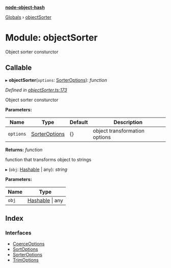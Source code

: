 **[node-object-hash](../README.md)**

[Globals](../README.md) › [objectSorter](objectsorter.md)

# Module: objectSorter

Object sorter consturctor

## Callable

▸ **objectSorter**(`options`: [SorterOptions](../interfaces/objectsorter.sorteroptions.md)): *function*

*Defined in [objectSorter.ts:173](https://github.com/SkeLLLa/node-object-hash/blob/e455f23/src/objectSorter.ts#L173)*

Object sorter consturctor

**Parameters:**

Name | Type | Default | Description |
------ | ------ | ------ | ------ |
`options` | [SorterOptions](../interfaces/objectsorter.sorteroptions.md) |  {} | object transformation options |

**Returns:** *function*

function that transforms object to strings

▸ (`obj`: [Hashable](../interfaces/hasher.hashable.md) | any): *string*

**Parameters:**

Name | Type |
------ | ------ |
`obj` | [Hashable](../interfaces/hasher.hashable.md) \| any |

## Index

### Interfaces

* [CoerceOptions](../interfaces/objectsorter.coerceoptions.md)
* [SortOptions](../interfaces/objectsorter.sortoptions.md)
* [SorterOptions](../interfaces/objectsorter.sorteroptions.md)
* [TrimOptions](../interfaces/objectsorter.trimoptions.md)
